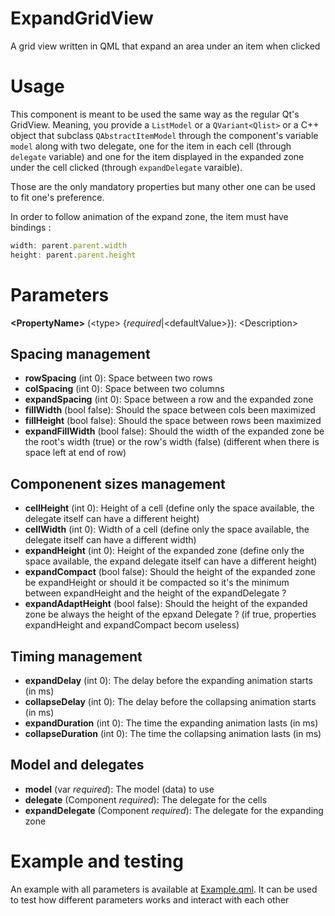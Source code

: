 # ExpandGridView
A grid view written in QML that expand an area under an item when clicked

# Usage
This component is meant to be used the same way as the regular Qt's GridView.
Meaning, you provide a `ListModel` or a `QVariant<Qlist>` or a C++ object
that subclass `QAbstractItemModel` through the component's variable `model`
along with two delegate, one for the item in each cell (through `delegate`
variable) and one for the item displayed in the expanded zone under the cell
clicked (through `expandDelegate` varaible).

Those are the only mandatory properties but many other one can be used to fit
one's preference.

In order to follow animation of the expand zone, the item must have bindings :
```QML
width: parent.parent.width
height: parent.parent.height
```

# Parameters
**\<PropertyName\>** (\<type\> {*required*|\<defaultValue\>}): \<Description\>

## Spacing management
* **rowSpacing** (int 0): Space between two rows
* **colSpacing** (int 0): Space between two columns
* **expandSpacing** (int 0): Space between a row and the expanded zone
* **fillWidth** (bool false): Should the space between cols been maximized
* **fillHeight** (bool false): Should the space between rows been maximized
* **expandFillWidth** (bool false): Should the width of the expanded zone be
the root's width (true) or the row's width (false) (different when there is
space left at end of row)

## Componenent sizes management
* **cellHeight** (int 0): Height of a cell (define only the space available,
the delegate itself can have a different height)
* **cellWidth** (int 0): Width of a cell (define only the space available, the
delegate itself can have a different width)
* **expandHeight** (int 0): Height of the expanded zone (define only the space
available, the expand delegate itself can have a different height)
* **expandCompact** (bool false): Should the height of the expanded zone be
expandHeight or should it be compacted so it's the minimum between expandHeight
and the height of the expandDelegate ?
* **expandAdaptHeight** (bool false): Should the height of the expanded zone be
always the height of the epxand Delegate ? (if true, properties expandHeight and
expandCompact becom useless)

## Timing management
* **expandDelay** (int 0): The delay before the expanding animation starts
(in ms)
* **collapseDelay** (int 0): The delay before the collapsing animation starts
(in ms)
* **expandDuration** (int 0): The time the expanding animation lasts (in ms)
* **collapseDuration** (int 0): The time the collapsing animation lasts (in ms)

## Model and delegates
* **model** (var *required*): The model (data) to use
* **delegate** (Component *required*): The delegate for the cells
* **expandDelegate** (Component *required*): The delegate for the expanding zone

# Example and testing
An example with all parameters is available at [Example.qml](Example.qml). It can be used to test how different parameters works and interact with each other
